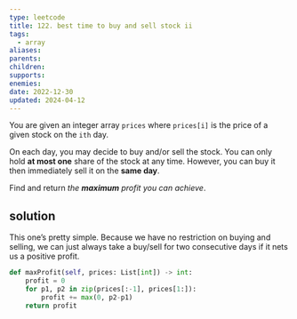 ```yaml
---
type: leetcode
title: 122. best time to buy and sell stock ii
tags:
  - array
aliases: 
parents: 
children: 
supports: 
enemies: 
date: 2022-12-30
updated: 2024-04-12
---
```


You are given an integer array `prices` where `prices[i]` is the price of a given stock on the `ith` day.

On each day, you may decide to buy and/or sell the stock. You can only hold **at most one** share of the stock at any time. However, you can buy it then immediately sell it on the **same day**.

Find and return _the **maximum** profit you can achieve_.

## solution

This one’s pretty simple. Because we have no restriction on buying and selling, we can just always take a buy/sell for two consecutive days if it nets us a positive profit.

```python
def maxProfit(self, prices: List[int]) -> int:
	profit = 0
	for p1, p2 in zip(prices[:-1], prices[1:]):
		profit += max(0, p2-p1)
	return profit
```
